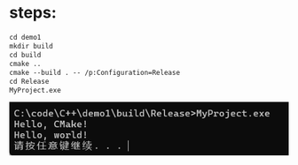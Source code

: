 # steps:

```shell
cd demo1
mkdir build
cd build
cmake ..
cmake --build . -- /p:Configuration=Release
cd Release
MyProject.exe
```

![image-20241201171929370](https://github.com/wydxry/CMakeDemo/blob/main/demo1/assets/image-20241201171929370.png)
